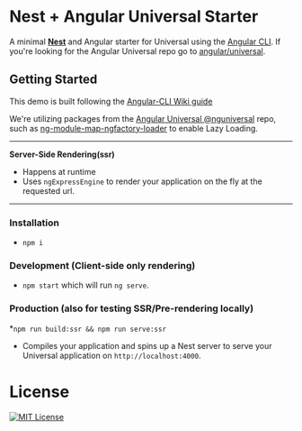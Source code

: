 # Nest + Angular Universal Starter

A minimal [**Nest**](https://github.com/nestjs/nest) and Angular starter for Universal using the 
[Angular CLI](https://github.com/angular/angular-cli). If you're looking for the Angular Universal repo go to 
[angular/universal](https://github.com/angular/universal).

## Getting Started

This demo is built following the [Angular-CLI Wiki guide](https://github.com/angular/angular-cli/wiki/stories-universal-rendering)

We're utilizing packages from the [Angular Universal @nguniversal](https://github.com/angular/universal) repo,
such as [ng-module-map-ngfactory-loader](https://github.com/angular/universal/modules/module-map-ngfactory-loader)
to enable Lazy Loading.

---

**Server-Side Rendering(ssr)**
* Happens at runtime
* Uses `ngExpressEngine` to render your application on the fly at the requested url.

---

### Installation
* `npm i`

### Development (Client-side only rendering)
* `npm start` which will run `ng serve`.

### Production (also for testing SSR/Pre-rendering locally)
*`npm run build:ssr && npm run serve:ssr`
  - Compiles your application and spins up a Nest server to serve
your Universal application on `http://localhost:4000`.

# License
[![MIT License](https://img.shields.io/badge/license-MIT-blue.svg?style=flat)](/LICENSE)
